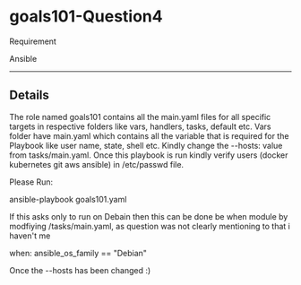 # goals101-Question4

Requirement 

Ansible

--------------------------------------------------------------------------------------------------------------------------------------------------
Details
--------------------------------------------------------------------------------------------------------------------------------------------------

The role named goals101 contains all the main.yaml files for all specific targets in respective folders like vars, handlers, tasks, default etc. 
Vars folder have main.yaml which contains all the variable that is required for the Playbook like user name, state, shell etc.
Kindly change the --hosts: value from tasks/main.yaml.
Once this playbook is run kindly verify users (docker kubernetes git aws ansible) in /etc/passwd file.

Please Run:

ansible-playbook goals101.yaml

If this asks only to run on Debain then this can be done be when module by modfiying /tasks/main.yaml, as question was not clearly mentioning to that i haven't me

when: ansible_os_family == "Debian"

Once the --hosts has been changed :)
